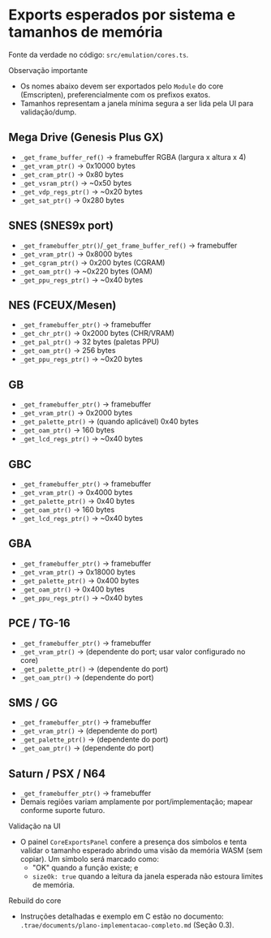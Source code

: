 # Exports esperados por sistema e tamanhos de memória

Fonte da verdade no código: `src/emulation/cores.ts`.

Observação importante
- Os nomes abaixo devem ser exportados pelo `Module` do core (Emscripten), preferencialmente com os prefixos exatos.
- Tamanhos representam a janela mínima segura a ser lida pela UI para validação/dump.

## Mega Drive (Genesis Plus GX)
- `_get_frame_buffer_ref()` → framebuffer RGBA (largura x altura x 4)
- `_get_vram_ptr()` → 0x10000 bytes
- `_get_cram_ptr()` → 0x80 bytes
- `_get_vsram_ptr()` → ~0x50 bytes
- `_get_vdp_regs_ptr()` → ~0x20 bytes
- `_get_sat_ptr()` → 0x280 bytes

## SNES (SNES9x port)
- `_get_framebuffer_ptr()`/`_get_frame_buffer_ref()` → framebuffer
- `_get_vram_ptr()` → 0x8000 bytes
- `_get_cgram_ptr()` → 0x200 bytes (CGRAM)
- `_get_oam_ptr()` → ~0x220 bytes (OAM)
- `_get_ppu_regs_ptr()` → ~0x40 bytes

## NES (FCEUX/Mesen)
- `_get_framebuffer_ptr()` → framebuffer
- `_get_chr_ptr()` → 0x2000 bytes (CHR/VRAM)
- `_get_pal_ptr()` → 32 bytes (paletas PPU)
- `_get_oam_ptr()` → 256 bytes
- `_get_ppu_regs_ptr()` → ~0x20 bytes

## GB
- `_get_framebuffer_ptr()` → framebuffer
- `_get_vram_ptr()` → 0x2000 bytes
- `_get_palette_ptr()` → (quando aplicável) 0x40 bytes
- `_get_oam_ptr()` → 160 bytes
- `_get_lcd_regs_ptr()` → ~0x40 bytes

## GBC
- `_get_framebuffer_ptr()` → framebuffer
- `_get_vram_ptr()` → 0x4000 bytes
- `_get_palette_ptr()` → 0x40 bytes
- `_get_oam_ptr()` → 160 bytes
- `_get_lcd_regs_ptr()` → ~0x40 bytes

## GBA
- `_get_framebuffer_ptr()` → framebuffer
- `_get_vram_ptr()` → 0x18000 bytes
- `_get_palette_ptr()` → 0x400 bytes
- `_get_oam_ptr()` → 0x400 bytes
- `_get_ppu_regs_ptr()` → ~0x40 bytes

## PCE / TG-16
- `_get_framebuffer_ptr()` → framebuffer
- `_get_vram_ptr()` → (dependente do port; usar valor configurado no core)
- `_get_palette_ptr()` → (dependente do port)
- `_get_oam_ptr()` → (dependente do port)

## SMS / GG
- `_get_framebuffer_ptr()` → framebuffer
- `_get_vram_ptr()` → (dependente do port)
- `_get_palette_ptr()` → (dependente do port)
- `_get_oam_ptr()` → (dependente do port)

## Saturn / PSX / N64
- `_get_framebuffer_ptr()` → framebuffer
- Demais regiões variam amplamente por port/implementação; mapear conforme suporte futuro.

Validação na UI
- O painel `CoreExportsPanel` confere a presença dos símbolos e tenta validar o tamanho esperado abrindo uma visão da memória WASM (sem copiar). Um símbolo será marcado como:
  - "OK" quando a função existe; e
  - `sizeOk: true` quando a leitura da janela esperada não estoura limites de memória.

Rebuild do core
- Instruções detalhadas e exemplo em C estão no documento: `.trae/documents/plano-implementacao-completo.md` (Seção 0.3).